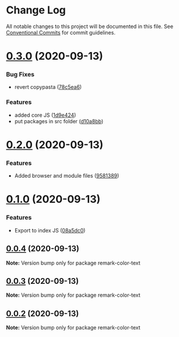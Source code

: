# Change Log

All notable changes to this project will be documented in this file.
See [Conventional Commits](https://conventionalcommits.org) for commit guidelines.

# [0.3.0](https://github.com/johnnyhuy/ggsmark/compare/remark-color-text@0.2.0...remark-color-text@0.3.0) (2020-09-13)


### Bug Fixes

* revert copypasta ([78c5ea6](https://github.com/johnnyhuy/ggsmark/commit/78c5ea6d7a5638c7f5a7dd487f3693cf8db6dea0))


### Features

* added core JS ([1d9e424](https://github.com/johnnyhuy/ggsmark/commit/1d9e424426cdf2ddae38c817e3d3f23d436cfca4))
* put packages in src folder ([d10a8bb](https://github.com/johnnyhuy/ggsmark/commit/d10a8bb233cf6140a0d0f37b2f8ae2670eeefe2a))





# [0.2.0](https://github.com/johnnyhuy/ggsmark/compare/remark-color-text@0.1.0...remark-color-text@0.2.0) (2020-09-13)


### Features

* Added browser and module files ([9581389](https://github.com/johnnyhuy/ggsmark/commit/958138995ac17ed1eb3a9b13d2abb8b2e42521d5))





# [0.1.0](https://github.com/johnnyhuy/ggsmark/compare/remark-color-text@0.0.4...remark-color-text@0.1.0) (2020-09-13)


### Features

* Export to index JS ([08a5dc0](https://github.com/johnnyhuy/ggsmark/commit/08a5dc0e5f4278bf7fbccf23eb99647c5a82dbc3))





## [0.0.4](https://github.com/johnnyhuy/ggsmark/compare/remark-color-text@0.0.3...remark-color-text@0.0.4) (2020-09-13)

**Note:** Version bump only for package remark-color-text





## [0.0.3](https://github.com/johnnyhuy/ggsmark/compare/remark-color-text@0.0.2...remark-color-text@0.0.3) (2020-09-13)

**Note:** Version bump only for package remark-color-text





## [0.0.2](https://github.com/johnnyhuy/ggsmark/compare/remark-color-text@0.0.1...remark-color-text@0.0.2) (2020-09-13)

**Note:** Version bump only for package remark-color-text
